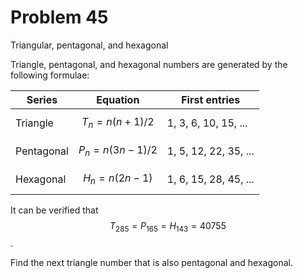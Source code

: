 # Problem 45

Triangular, pentagonal, and hexagonal

Triangle, pentagonal, and hexagonal numbers are generated by the following formulae:

| Series     | Equation          | First entries         |
| ---------- | ----------------- | --------------------- |
| Triangle   | $$T_n=n(n+1)/2$$  | 1, 3, 6, 10, 15, ...  |
| Pentagonal | $$P_n=n(3n−1)/2$$ | 1, 5, 12, 22, 35, ... |
| Hexagonal  | $$H_n=n(2n−1)$$   | 1, 6, 15, 28, 45, ... |

It can be verified that $$T_{285} = P_{165} = H_{143} = 40755$$.

Find the next triangle number that is also pentagonal and hexagonal.
